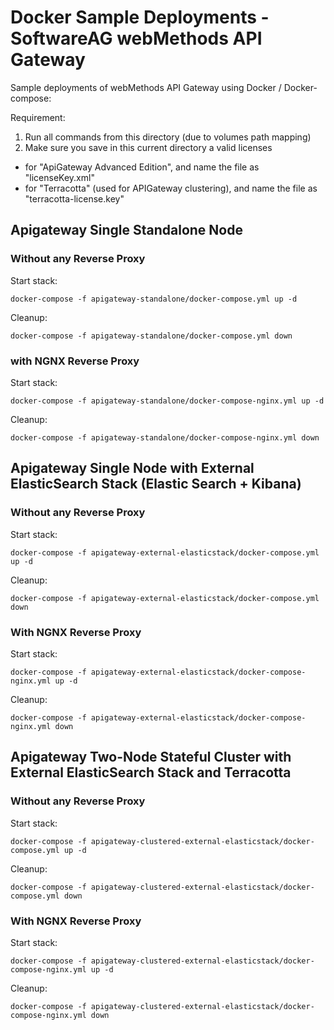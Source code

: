# Docker Sample Deployments - SoftwareAG webMethods API Gateway

Sample deployments of webMethods API Gateway using Docker / Docker-compose:

Requirement: 

1) Run all commands from this directory (due to volumes path mapping)
2) Make sure you save in this current directory a valid licenses
 - for "ApiGateway Advanced Edition", and name the file as "licenseKey.xml"
 - for "Terracotta" (used for APIGateway clustering), and name the file as "terracotta-license.key"

## Apigateway Single Standalone Node
### Without any Reverse Proxy

Start stack:

```
docker-compose -f apigateway-standalone/docker-compose.yml up -d
```

Cleanup:

```
docker-compose -f apigateway-standalone/docker-compose.yml down
```

### with NGNX Reverse Proxy

Start stack:

```
docker-compose -f apigateway-standalone/docker-compose-nginx.yml up -d
```

Cleanup:

```
docker-compose -f apigateway-standalone/docker-compose-nginx.yml down
```

## Apigateway Single Node with External ElasticSearch Stack (Elastic Search + Kibana)
### Without any Reverse Proxy

Start stack:

```
docker-compose -f apigateway-external-elasticstack/docker-compose.yml up -d
```

Cleanup:

```
docker-compose -f apigateway-external-elasticstack/docker-compose.yml down
```
### With NGNX Reverse Proxy

Start stack:

```
docker-compose -f apigateway-external-elasticstack/docker-compose-nginx.yml up -d
```

Cleanup:

```
docker-compose -f apigateway-external-elasticstack/docker-compose-nginx.yml down
```
## Apigateway Two-Node Stateful Cluster with External ElasticSearch Stack and Terracotta

### Without any Reverse Proxy

Start stack:

```
docker-compose -f apigateway-clustered-external-elasticstack/docker-compose.yml up -d
```

Cleanup:

```
docker-compose -f apigateway-clustered-external-elasticstack/docker-compose.yml down
```

### With NGNX Reverse Proxy

Start stack:

```
docker-compose -f apigateway-clustered-external-elasticstack/docker-compose-nginx.yml up -d
```

Cleanup:

```
docker-compose -f apigateway-clustered-external-elasticstack/docker-compose-nginx.yml down
```